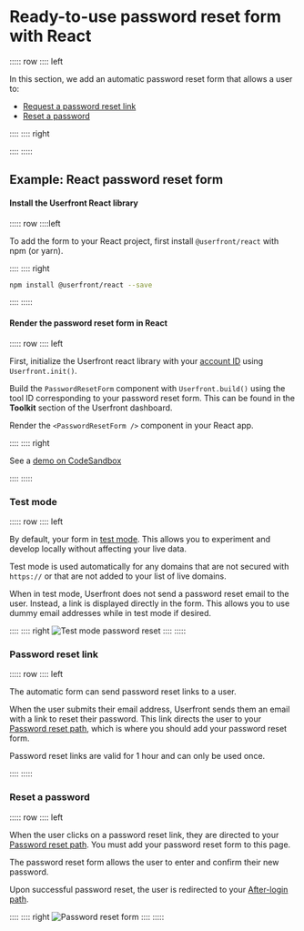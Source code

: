<toolkit-breadcrumb />

# Ready-to-use password reset form with React

::::: row
:::: left

In this section, we add an automatic password reset form that allows a user to:

- [Request a password reset link](#password-reset-link)
- [Reset a password](#reset-password)

::::
:::: right

<iframe-demo display-title="Password reset form"></iframe-demo>

::::
:::::

## Example: React password reset form

#### Install the Userfront React library

::::: row
::::left

To add the form to your React project, first install `@userfront/react` with npm (or yarn).

::::
:::: right

```sh
npm install @userfront/react --save
```

::::
:::::

#### Render the password reset form in React

::::: row
:::: left

First, initialize the Userfront react library with your [account ID](/guide/glossary.html#account-id) using `Userfront.init()`.

Build the `PasswordResetForm` component with `Userfront.build()` using the tool ID corresponding to your password reset form. This can be found in the **Toolkit** section of the Userfront dashboard.

Render the `<PasswordResetForm />` component in your React app.

::::
:::: right

<install-react display-title="Password reset form"/>

See a [demo on CodeSandbox](https://codesandbox.io/s/userfront-react-example-rhbyl)

::::
:::::

### Test mode

::::: row
:::: left

By default, your form in [test mode](/guide/test-mode). This allows you to experiment and develop locally without affecting your live data.

Test mode is used automatically for any domains that are not secured with `https://` or that are not added to your list of live domains.

When in test mode, Userfront does not send a password reset email to the user. Instead, a link is displayed directly in the form. This allows you to use dummy email addresses while in test mode if desired.

::::
:::: right
![Test mode password reset](https://res.cloudinary.com/component/image/upload/v1624471802/guide/password-reset-test-mode.png)
::::
:::::

### Password reset link

::::: row
:::: left

The automatic form can send password reset links to a user.

When the user submits their email address, Userfront sends them an email with a link to reset their password. This link directs the user to your [Password reset path](/guide/glossary.html#password-reset-path), which is where you should add your password reset form.

Password reset links are valid for 1 hour and can only be used once.

::::
:::::

### Reset a password

::::: row
:::: left

When the user clicks on a password reset link, they are directed to your [Password reset path](/guide/glossary.html#password-reset-path). You must add your password reset form to this page.

The password reset form allows the user to enter and confirm their new password.

Upon successful password reset, the user is redirected to your [After-login path](/guide/glossary.html#after-login-path).

::::
:::: right
![Password reset form](https://res.cloudinary.com/component/image/upload/v1624470536/guide/password-reset.png)
::::
:::::
